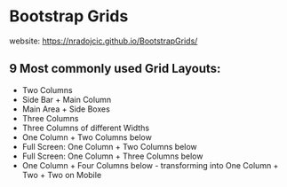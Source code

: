 # Bootstrap Grids

website: <https://nradojcic.github.io/BootstrapGrids/>

## 9 Most commonly used Grid Layouts:

- Two Columns
- Side Bar + Main Column
- Main Area + Side Boxes
- Three Columns
- Three Columns of different Widths
- One Column + Two Columns below
- Full Screen: One Column + Two Columns below
- Full Screen: One Column + Three Columns below
- One Column + Four Columns below - transforming into One Column + Two + Two on Mobile
